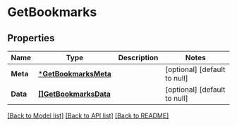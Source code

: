 # GetBookmarks

## Properties
Name | Type | Description | Notes
------------ | ------------- | ------------- | -------------
**Meta** | [***GetBookmarksMeta**](GetBookmarks_meta.md) |  | [optional] [default to null]
**Data** | [**[]GetBookmarksData**](GetBookmarks_data.md) |  | [optional] [default to null]

[[Back to Model list]](../README.md#documentation-for-models) [[Back to API list]](../README.md#documentation-for-api-endpoints) [[Back to README]](../README.md)


